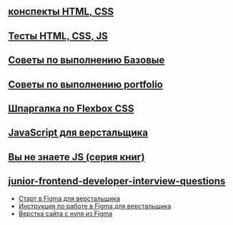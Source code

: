 
## [конспекты HTML,  CSS ](https://github.com/schoolteacherMP/Conspectus_HTML_CSS_JS/tree/main/HTML%2C%20CSS)  
## [Тесты HTML, CSS, JS ]()  
## [Советы по выполнению Базовые ](https://github.com/schoolteacherMP/Conspectus_HTML_CSS_JS/blob/main/ImplementationTips.md)  
## [Советы по выполнению portfolio ](https://github.com/schoolteacherMP/lecture_13_1_portfolio/blob/main/ImplementationTipsPortfolio.md)  
## [Шпаргалка по Flexbox CSS](https://tpverstak.ru/flex-cheatsheet/)  

## [JavaScript для верстальщика ](https://github.com/schoolteacherMP/Conspectus_HTML_CSS_JS/blob/main/JS_for_frontend.md) 
## [ Вы не знаете JS (серия книг)](https://github.com/azat-io/you-dont-know-js-ru)  
## [junior-frontend-developer-interview-questions ](https://github.com/schoolteacherMP/Conspectus_HTML_CSS_JS/blob/main/interview_questions.md)  

- [Старт в Figma для верстальщика](https://htmlacademy.ru/blog/soft/figma)
- [Инструкция по работе в Figma для верстальщика](https://breezzly.ru/guides/start-v-figma-dlya-verstalshhika)
- [Верстка сайта с нуля из Figma](https://www.youtube.com/playlist?list=PL5_s7xdj2Vsw-bCx5nOZJMFIiHwRgok--)
